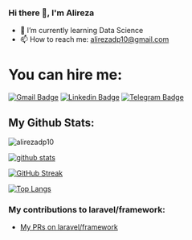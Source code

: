 ### Hi there 👋, I'm Alireza

- 🌱 I’m currently learning Data Science
- 📫 How to reach me: alirezadp10@gmail.com

# You can hire me:

[![Gmail Badge](https://img.shields.io/badge/-alirezadp10@gmail.com-c14438?style=flat&logo=Gmail&logoColor=white&link=mailto:alirezadp10@gmail.com)](mailto:alirezadp10@gmail.com)
[![Linkedin Badge](https://img.shields.io/badge/-alirezadp10-0072b1?style=flat&logo=Linkedin&logoColor=white&link=https://linkedin.com/in/alireza-goodarzi-63aa121b2/)](https://linkedin.com/in/alireza-goodarzi-63aa121b2/) 
[![Telegram Badge](https://img.shields.io/badge/-Telegram-blue?style=flat&logo=telegram&logoColor=white&link=https://t.me/alirezadp10/)](https://t.me/alirezadp10/)

## My Github Stats:

![alirezadp10](https://komarev.com/ghpvc/?username=alirezadp10)

[![github stats](https://github-readme-stats.vercel.app/api?username=alirezadp10)](https://github.com/anuraghazra/github-readme-stats) 

[![GitHub Streak](https://streak-stats.demolab.com?user=alirezadp10&card_width=490&hide_total_contributions=true)](https://git.io/streak-stats)

[![Top Langs](https://github-readme-stats.vercel.app/api/top-langs/?username=alirezadp10&layout=compact)](https://github.com/alirezadp10/github-readme-stats)

### My contributions to laravel/framework:

- <a href="https://github.com/laravel/framework/pulls?q=is%3Apr+author%3Aalirezadp10+"> My PRs on laravel/framework</a>
